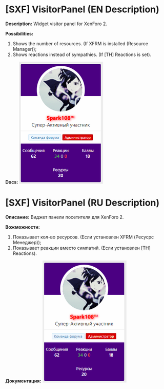 # [SXF] VisitorPanel (EN Description)
**Description:** Widget visitor panel for XenForo 2.

**Possibilities:**
1. Shows the number of resources. (If XFRM is installed (Resource Manager));
2. Shows reactions instead of sympathies. (If [TH] Reactions is set).

**Docs:**
![Widget](docs/widget.png)
# [SXF] VisitorPanel (RU Description)
**Описание:** Виджет панели посетителя для XenForo 2.

**Вожможности:**
1. Показывает кол-во ресурсов. (Если установлен XFRM (Ресусрс Менеджер));
2. Показывает реакции вместо симпатий. (Если установлен [TH] Reactions).

**Документация:**
![Виджет](docs/widget.png)
